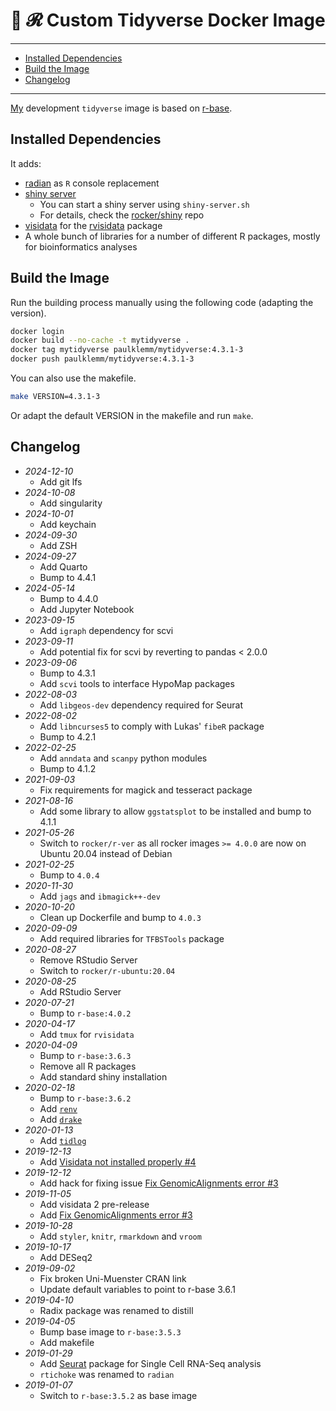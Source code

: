 # 🐳 𝓡 Custom Tidyverse Docker Image

---

<!-- TOC depthFrom:2 -->

- [Installed Dependencies](#installed-dependencies)
- [Build the Image](#build-the-image)
- [Changelog](#changelog)

<!-- /TOC -->

---

[My](https://github.com/paulklemm/) development `tidyverse` image is based on [r-base](https://hub.docker.com/_/r-base/).

## Installed Dependencies

It adds:

- [radian](https://github.com/randy3k/radian) as `R` console replacement
- [shiny server](https://hub.docker.com/r/rocker/shiny)
  - You can start a shiny server using `shiny-server.sh`
  - For details, check the [rocker/shiny](https://github.com/rocker-org/shiny) repo
- [visidata](https://visidata.org/) for the [rvisidata](https://github.com/paulklemm/rvisidata) package
- A whole bunch of libraries for a number of different R packages, mostly for bioinformatics analyses

## Build the Image

Run the building process manually using the following code (adapting the version).

```bash
docker login
docker build --no-cache -t mytidyverse .
docker tag mytidyverse paulklemm/mytidyverse:4.3.1-3
docker push paulklemm/mytidyverse:4.3.1-3
```

You can also use the makefile.

```bash
make VERSION=4.3.1-3
```

Or adapt the default VERSION in the makefile and run `make`.

## Changelog

- *2024-12-10*
  - Add git lfs
- *2024-10-08*
  - Add singularity
- *2024-10-01*
  - Add keychain
- *2024-09-30*
  - Add ZSH
- *2024-09-27*
  - Add Quarto
  - Bump to 4.4.1
- *2024-05-14*
  - Bump to 4.4.0
  - Add Jupyter Notebook
- *2023-09-15*
  - Add `igraph` dependency for scvi
- *2023-09-11*
  - Add potential fix for scvi by reverting to pandas < 2.0.0
- *2023-09-06*
  - Bump to 4.3.1
  - Add `scvi` tools to interface HypoMap packages
- *2022-08-03*
  - Add `libgeos-dev` dependency required for Seurat
- *2022-08-02*
  - Add `libncurses5` to comply with Lukas' `fibeR` package
  - Bump to 4.2.1
- *2022-02-25*
  - Add `anndata` and `scanpy` python modules
  - Bump to 4.1.2
- *2021-09-03*
  - Fix requirements for magick and tesseract package
- *2021-08-16*
  - Add some library to allow `ggstatsplot` to be installed and bump to 4.1.1
- *2021-05-26*
  - Switch to `rocker/r-ver` as all rocker images `>= 4.0.0` are now on Ubuntu 20.04 instead of Debian
- *2021-02-25*
  - Bump to `4.0.4`
- *2020-11-30*
  - Add `jags` and `ibmagick++-dev`
- *2020-10-20*
  - Clean up Dockerfile and bump to `4.0.3`
- *2020-09-09*
  - Add required libraries for `TFBSTools` package
- *2020-08-27*
  - Remove RStudio Server
  - Switch to `rocker/r-ubuntu:20.04`
- *2020-08-25*
  - Add RStudio Server
- *2020-07-21*
  - Bump to `r-base:4.0.2`
- *2020-04-17*
  - Add `tmux` for `rvisidata`
- *2020-04-09*
  - Bump to `r-base:3.6.3`
  - Remove all R packages
  - Add standard shiny installation
- *2020-02-18*
  - Bump to `r-base:3.6.2`
  - Add [`renv`](https://rstudio.github.io/renv/)
  - Add [`drake`](https://github.com/ropensci/drake)
- *2020-01-13*
  - Add [`tidlog`](https://github.com/elbersb/tidylog)
- *2019-12-13*
  - Add [Visidata not installed properly #4](https://github.com/paulklemm/mytidyverse/issues/4)
- *2019-12-12*
  - Add hack for fixing issue [Fix GenomicAlignments error #3](https://github.com/paulklemm/mytidyverse/issues/3)
- *2019-11-05*
  - Add visidata 2 pre-release
  - Add [Fix GenomicAlignments error #3](https://github.com/paulklemm/mytidyverse/issues/3)
- *2019-10-28*
  - Add `styler`, `knitr`, `rmarkdown` and `vroom`
- *2019-10-17*
  - Add DESeq2
- *2019-09-02*
  - Fix broken Uni-Muenster CRAN link
  - Update default variables to point to r-base 3.6.1
- *2019-04-10*
  - Radix package was renamed to distill
- *2019-04-05*
  - Bump base image to `r-base:3.5.3`
  - Add makefile
- *2019-01-29*
  - Add [Seurat](https://cran.r-project.org/web/packages/Seurat/index.html) package for Single Cell RNA-Seq analysis
  - `rtichoke` was renamed to `radian`
- *2019-01-07*
  - Switch to `r-base:3.5.2` as base image
